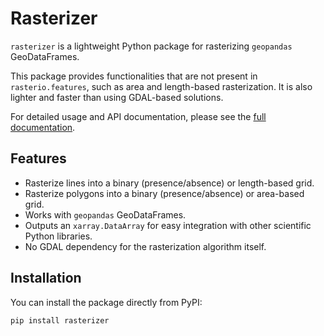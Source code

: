 # Rasterizer

`rasterizer` is a lightweight Python package for rasterizing `geopandas` GeoDataFrames.

This package provides functionalities that are not present in `rasterio.features`, such as area and length-based rasterization. It is also lighter and faster than using GDAL-based solutions.

For detailed usage and API documentation, please see the [full documentation](https://rasterizer.readthedocs.io).

## Features

- Rasterize lines into a binary (presence/absence) or length-based grid.
- Rasterize polygons into a binary (presence/absence) or area-based grid.
- Works with `geopandas` GeoDataFrames.
- Outputs an `xarray.DataArray` for easy integration with other scientific Python libraries.
- No GDAL dependency for the rasterization algorithm itself.

## Installation

You can install the package directly from PyPI:

```bash
pip install rasterizer
```
